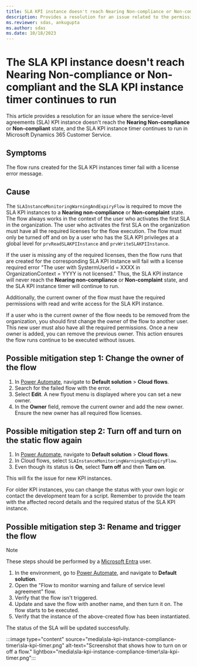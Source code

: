 ```yaml
---
title: SLA KPI instance doesn't reach Nearing Non-compliance or Non-compliant and the timer continues to run
description: Provides a resolution for an issue related to the permissions and licenses of the SLAInstanceMonitoringWarningAndExpiryFlow in Dynamics 365 Customer Service.
ms.reviewer: sdas, ankugupta
ms.author: sdas
ms.date: 10/18/2023
---
```

# The SLA KPI instance doesn't reach Nearing Non-compliance or Non-compliant and the SLA KPI instance timer continues to run

This article provides a resolution for an issue where the service-level agreements (SLA) KPI instance doesn't reach the **Nearing Non-compliance** or **Non-compliant** state, and the SLA KPI instance timer continues to run in Microsoft Dynamics 365 Customer Service.

## Symptoms

The flow runs created for the SLA KPI instances timer fail with a license error message.

## Cause

The `SLAInstanceMonitoringWarningAndExpiryFlow` is required to move the SLA KPI instances to a **Nearing non-compliance** or **Non-complaint** state. The flow always works in the context of the user who activates the first SLA in the organization. The user who activates the first SLA on the organization must have all the required licenses for the flow execution. The flow must only be turned off and on by a user who has the SLA KPI privileges at a global level for `prvReadSLAKPIInstance` and `prvWriteSLAKPIInstance`.

If the user is missing any of the required licenses, then the flow runs that are created for the corresponding SLA KPI instance will fail with a license required error "The user with SystermUserId = XXXX in OrganizationContext = YYYY is not licensed." Thus, the SLA KPI instance will never reach the **Nearing non-compliance** or **Non-complaint** state, and the SLA KPI instance timer will continue to run.

Additionally, the current owner of the flow must have the required permissions with read and write access for the SLA KPI instance.

If a user who is the current owner of the flow needs to be removed from the organization, you should first change the owner of the flow to another user. This new user must also have all the required permissions. Once a new owner is added, you can remove the previous owner. This action ensures the flow runs continue to be executed without issues.

## Possible mitigation step 1: Change the owner of the flow

1. In [Power Automate](https://powerautomate.microsoft.com), navigate to **Default solution** > **Cloud flows**.
1. Search for the failed flow with the error.
1. Select **Edit**. A new flyout menu is displayed where you can set a new owner.
1. In the **Owner** field, remove the current owner and add the new owner. Ensure the new owner has all required flow licenses.

## Possible mitigation step 2: Turn off and turn on the static flow again

1. In [Power Automate](https://powerautomate.microsoft.com), navigate to **Default solution** > **Cloud flows**.
1. In Cloud flows, select `SLAInstanceMonitoringWarningAndExpiryFlow`.
1. Even though its status is **On**, select **Turn off** and then **Turn on**.

This will fix the issue for new KPI instances.

For older KPI instances, you can change the status with your own logic or contact the development team for a script. Remember to provide the team with the affected record details and the required status of the SLA KPI instance.

## Possible mitigation step 3: Rename and trigger the flow

> [!NOTE]
> These steps should be performed by a [Microsoft Entra](/azure/active-directory/fundamentals/whatis) user.

1. In the environment, go to [Power Automate](https://powerautomate.microsoft.com), and navigate to **Default solution**.
1. Open the "Flow to monitor warning and failure of service level agreement" flow.
1. Verify that the flow isn't triggered.
1. Update and save the flow with another name, and then turn it on. The flow starts to be executed.
1. Verify that the instance of the above-created flow has been instantiated.

The status of the SLA will be updated successfully.

:::image type="content" source="media\sla-kpi-instance-compliance-timer\sla-kpi-timer.png" alt-text="Screenshot that shows how to turn on or off a flow." lightbox="media\sla-kpi-instance-compliance-timer\sla-kpi-timer.png":::

